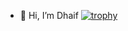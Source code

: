 - 👋 Hi, I’m Dhaif
[![trophy](https://github-profile-trophy.vercel.app/?username=DevDhaif)](https://github.com/ryo-ma/github-profile-trophy)

